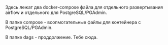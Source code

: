 Здесь лежат два docker-compose файла для отдельного развертывания airflow и отдельного для PostgreSQL/PGAdmin.

В папке compose - всопмогательные файлы для контейнера с PostgreSQL/PGAdmin.

В папке dags - проддолжение. Тебе сюда.
